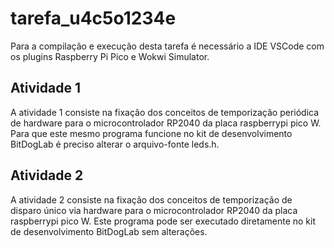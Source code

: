 # tarefa_u4c5o1234e

Para a compilação e execução desta tarefa é necessário a IDE VSCode com os plugins Raspberry Pi Pico e Wokwi Simulator.

## Atividade 1
A atividade 1 consiste na fixação dos conceitos de temporização periódica de hardware para o microcontrolador RP2040 da placa raspberrypi pico W.
Para que este mesmo programa funcione no kit de desenvolvimento BitDogLab é preciso alterar o arquivo-fonte leds.h.

## Atividade 2
A atividade 2 consiste na fixação dos conceitos de temporização de disparo único via hardware para o microcontrolador RP2040 da placa raspberrypi pico W.
Este programa pode ser executado diretamente no kit de desenvolvimento BitDogLab sem alterações.


